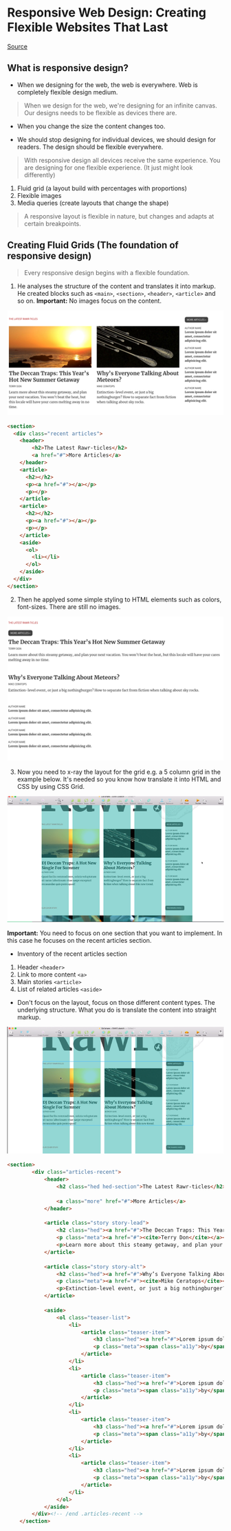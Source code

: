 
# Responsive Web Design: Creating Flexible Websites That Last

[Source](https://www.skillshare.com/classes/Responsive-Web-Design-Creating-Flexible-Websites-That-Last/440884573/reviews)


## What is responsive design?

* When we designing for the web, the web is everywhere. Web is completely flexible design medium.

> When we design for the web, we're designing for an infinite canvas. Our designs needs to be flexible as devices there are.

* When you change the size the content changes too.

* We should stop designing for individual devices, we should design for readers. The design should be flexible everywhere.

> With responsive design all devices receive the same experience. You are designing for one flexible experience. (It just might look differently)

1) Fluid grid (a layout build with percentages with proportions)
2) Flexible images
3) Media queries (create layouts that change the shape)

> A responsive layout is flexible in nature, but changes and adapts at certain breakpoints. 

## Creating Fluid Grids (The foundation of responsive design)

> Every responsive design begins with a flexible foundation.

1) He analyses the structure of the content and translates it into markup. He created blocks such as `<main>`, `<section>`, `<header>`, `<article>` and so on. **Important:** No images focus on the content. 

![Section](./images/section.png)

```html
<section>
  <div class="recent articles">
    <header>
        <h2>The Latest Rawr-ticles</h2>
        <a href="#">More Articles</a>
    </header>
    <article>
      <h2></h2>
      <p><a href="#"></a></p>
      <p></p>
    </article>
    <article>
      <h2></h2>
      <p><a href="#"></a></p>
      <p></p>
    </article>
    <aside>
      <ol>
        <li></li>
      </ol>
    </aside> 
  </div>
</section>
``` 

2) Then he applyed some simple styling to HTML elements such as colors, font-sizes. There are still no images.

![Simple](./images/simple-css.png)


3) Now you need to x-ray the layout for the grid e.g. a 5 column grid in the example below. It's needed so you know how translate it into HTML and CSS by using CSS Grid.

![Grid](./images/grid-example.png)

**Important:** You need to focus on one section that you want to implement. In this case he focuses on the recent articles section. 

* Inventory of the recent articles section
1) Header `<header>`
2) Link to more content `<a>`
3) Main stories `<article>`
4) List of related articles `<aside>`

* Don't focus on the layout, focus on those different content types. The underlying structure. What you do is translate the content into straight markup.

![Section](./images/recent-section.png)

```html
<section>
        <div class="articles-recent">
            <header>
                <h2 class="hed hed-section">The Latest Rawr-ticles</h2>

                <a class="more" href="#">More Articles</a>
            </header>

            <article class="story story-lead">
                <h2 class="hed"><a href="#">The Deccan Traps: This Year’s Hot New Summer Getaway</a></h2>
                <p class="meta"><a href="#"><cite>Terry Don</cite></a></p>
                <p>Learn more about this steamy getaway, and plan your next vacation. You won’t beat the heat, but this locale will have your cares melting away in no time.</p>
            </article>

            <article class="story story-alt">
                <h2 class="hed"><a href="#">Why’s Everyone Talking About Meteors?</a></h2>
                <p class="meta"><a href="#"><cite>Mike Ceratops</cite></a></p>
                <p>Extinction-level event, or just a big nothingburger? How to separate fact from fiction when talking about sky rocks.</p>
            </article>

            <aside>
                <ol class="teaser-list">
                    <li>
                        <article class="teaser-item">
                            <h3 class="hed"><a href="#">Lorem ipsum dolor sit amet, consectetur adipisicing elit.</a></h3>
                            <p class="meta"><span class="a11y">by</span> Author Name</p>
                        </article>
                    </li>
                    <li>
                        <article class="teaser-item">
                            <h3 class="hed"><a href="#">Lorem ipsum dolor sit amet, consectetur adipisicing elit.</a></h3>
                            <p class="meta"><span class="a11y">by</span> Author Name</p>
                        </article>
                    </li>
                    <li>
                        <article class="teaser-item">
                            <h3 class="hed"><a href="#">Lorem ipsum dolor sit amet, consectetur adipisicing elit.</a></h3>
                            <p class="meta"><span class="a11y">by</span> Author Name</p>
                        </article>
                    </li>
                    <li>
                        <article class="teaser-item">
                            <h3 class="hed"><a href="#">Lorem ipsum dolor sit amet, consectetur adipisicing elit.</a></h3>
                            <p class="meta"><span class="a11y">by</span> Author Name</p>
                        </article>
                    </li>
                </ol>
            </aside>
        </div><!-- /end .articles-recent -->
    </section>
``` 



